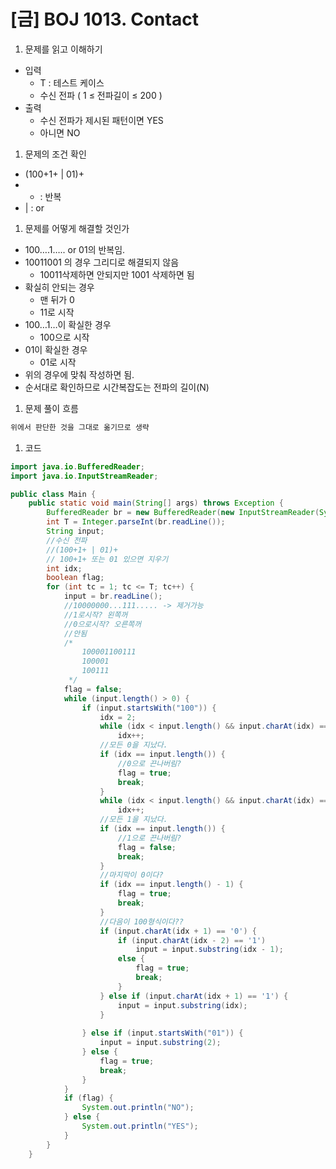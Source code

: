 # [금] BOJ 1013. Contact

1. 문제를 읽고 이해하기
- 입력
    - T : 테스트 케이스
    - 수신 전파 ( 1 ≤ 전파길이 ≤ 200 )
- 출력
    - 수신 전파가 제시된 패턴이면 YES
    - 아니면 NO

1. 문제의 조건 확인
- (100+1+ | 01)+
- + : 반복
- | : or

1. 문제를 어떻게 해결할 것인가
- 100….1….. or 01의 반복임.
- 10011001 의 경우 그리디로 해결되지 않음
    - 10011삭제하면 안되지만 1001 삭제하면 됨
- 확실히 안되는 경우
    - 맨 뒤가 0
    - 11로 시작
- 100…1…이 확실한 경우
    - 100으로 시작
- 01이 확실한 경우
    - 01로 시작
- 위의 경우에 맞춰 작성하면 됨.
- 순서대로 확인하므로 시간복잡도는 전파의 길이(N)

1. 문제 풀이 흐름

```java
위에서 판단한 것을 그대로 옮기므로 생략
```

1. 코드

```java
import java.io.BufferedReader;
import java.io.InputStreamReader;

public class Main {
	public static void main(String[] args) throws Exception {
		BufferedReader br = new BufferedReader(new InputStreamReader(System.in));
		int T = Integer.parseInt(br.readLine());
		String input;
		//수신 전파
		//(100+1+ | 01)+
		// 100+1+ 또는 01 있으면 지우기
		int idx;
		boolean flag;
		for (int tc = 1; tc <= T; tc++) {
			input = br.readLine();
			//10000000...111..... -> 제거가능
			//1로시작? 왼쪽꺼
			//0으로시작? 오른쪽꺼
			//안됨
			/*
			 	100001100111
				100001
				100111	
			 */
			flag = false;
			while (input.length() > 0) {
				if (input.startsWith("100")) {
					idx = 2;
					while (idx < input.length() && input.charAt(idx) == '0')
						idx++;
					//모든 0을 지났다.
					if (idx == input.length()) {
						//0으로 끈나버림?
						flag = true;
						break;
					}
					while (idx < input.length() && input.charAt(idx) == '1')
						idx++;
					//모든 1을 지났다.
					if (idx == input.length()) {
						//1으로 끈나버림?
						flag = false;
						break;
					}
					//마지막이 0이다?
					if (idx == input.length() - 1) {
						flag = true;
						break;
					}
					//다음이 100형식이다??
					if (input.charAt(idx + 1) == '0') {
						if (input.charAt(idx - 2) == '1')
							input = input.substring(idx - 1);
						else {
							flag = true;
							break;
						}
					} else if (input.charAt(idx + 1) == '1') {
						input = input.substring(idx);
					}
					
				} else if (input.startsWith("01")) {
					input = input.substring(2);
				} else {
					flag = true;
					break;
				}
			}
			if (flag) {
				System.out.println("NO");
			} else {
				System.out.println("YES");
			}
		}
	}

```
